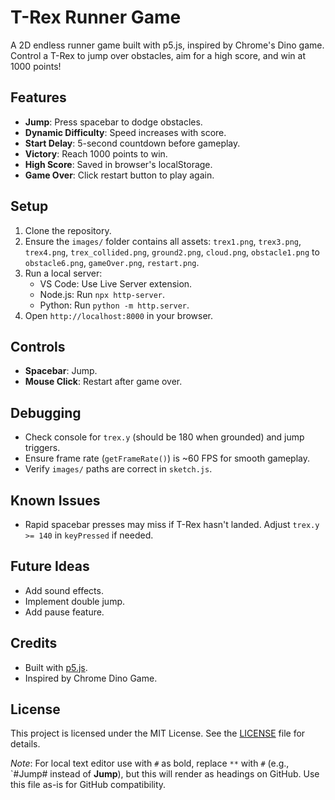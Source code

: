 # T-Rex Runner Game

A 2D endless runner game built with p5.js, inspired by Chrome's Dino game. Control a T-Rex to jump over obstacles, aim for a high score, and win at 1000 points!

## Features
- **Jump**: Press spacebar to dodge obstacles.
- **Dynamic Difficulty**: Speed increases with score.
- **Start Delay**: 5-second countdown before gameplay.
- **Victory**: Reach 1000 points to win.
- **High Score**: Saved in browser's localStorage.
- **Game Over**: Click restart button to play again.

## Setup
1. Clone the repository.
2. Ensure the `images/` folder contains all assets: `trex1.png`, `trex3.png`, `trex4.png`, `trex_collided.png`, `ground2.png`, `cloud.png`, `obstacle1.png` to `obstacle6.png`, `gameOver.png`, `restart.png`.
3. Run a local server:
   - VS Code: Use Live Server extension.
   - Node.js: Run `npx http-server`.
   - Python: Run `python -m http.server`.
4. Open `http://localhost:8000` in your browser.

## Controls
- **Spacebar**: Jump.
- **Mouse Click**: Restart after game over.

## Debugging
- Check console for `trex.y` (should be 180 when grounded) and jump triggers.
- Ensure frame rate (`getFrameRate()`) is ~60 FPS for smooth gameplay.
- Verify `images/` paths are correct in `sketch.js`.

## Known Issues
- Rapid spacebar presses may miss if T-Rex hasn't landed. Adjust `trex.y >= 140` in `keyPressed` if needed.

## Future Ideas
- Add sound effects.
- Implement double jump.
- Add pause feature.

## Credits
- Built with [p5.js](https://p5js.org/).
- Inspired by Chrome Dino Game.

## License
This project is licensed under the MIT License. See the [LICENSE](LICENSE) file for details.

*Note*: For local text editor use with `#` as bold, replace `**` with `#` (e.g., `#Jump# instead of **Jump**), but this will render as headings on GitHub. Use this file as-is for GitHub compatibility.